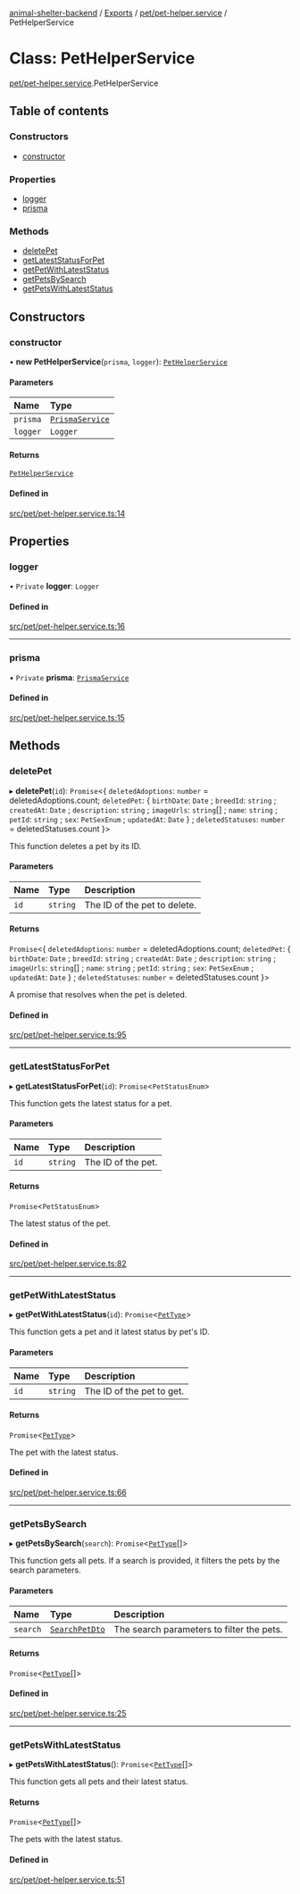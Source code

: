 [animal-shelter-backend](../README.md) / [Exports](../modules.md) / [pet/pet-helper.service](../modules/pet_pet_helper_service.md) / PetHelperService

# Class: PetHelperService

[pet/pet-helper.service](../modules/pet_pet_helper_service.md).PetHelperService

## Table of contents

### Constructors

- [constructor](pet_pet_helper_service.PetHelperService.md#constructor)

### Properties

- [logger](pet_pet_helper_service.PetHelperService.md#logger)
- [prisma](pet_pet_helper_service.PetHelperService.md#prisma)

### Methods

- [deletePet](pet_pet_helper_service.PetHelperService.md#deletepet)
- [getLatestStatusForPet](pet_pet_helper_service.PetHelperService.md#getlateststatusforpet)
- [getPetWithLatestStatus](pet_pet_helper_service.PetHelperService.md#getpetwithlateststatus)
- [getPetsBySearch](pet_pet_helper_service.PetHelperService.md#getpetsbysearch)
- [getPetsWithLatestStatus](pet_pet_helper_service.PetHelperService.md#getpetswithlateststatus)

## Constructors

### constructor

• **new PetHelperService**(`prisma`, `logger`): [`PetHelperService`](pet_pet_helper_service.PetHelperService.md)

#### Parameters

| Name | Type |
| :------ | :------ |
| `prisma` | [`PrismaService`](prisma_prisma_service.PrismaService.md) |
| `logger` | `Logger` |

#### Returns

[`PetHelperService`](pet_pet_helper_service.PetHelperService.md)

#### Defined in

[src/pet/pet-helper.service.ts:14](https://github.com/B4LiN7/animal-shelter-backend/blob/433cf0c1c0d87c638e9f68cdba4d5975f6f24447/src/pet/pet-helper.service.ts#L14)

## Properties

### logger

• `Private` **logger**: `Logger`

#### Defined in

[src/pet/pet-helper.service.ts:16](https://github.com/B4LiN7/animal-shelter-backend/blob/433cf0c1c0d87c638e9f68cdba4d5975f6f24447/src/pet/pet-helper.service.ts#L16)

___

### prisma

• `Private` **prisma**: [`PrismaService`](prisma_prisma_service.PrismaService.md)

#### Defined in

[src/pet/pet-helper.service.ts:15](https://github.com/B4LiN7/animal-shelter-backend/blob/433cf0c1c0d87c638e9f68cdba4d5975f6f24447/src/pet/pet-helper.service.ts#L15)

## Methods

### deletePet

▸ **deletePet**(`id`): `Promise`\<\{ `deletedAdoptions`: `number` = deletedAdoptions.count; `deletedPet`: \{ `birthDate`: `Date` ; `breedId`: `string` ; `createdAt`: `Date` ; `description`: `string` ; `imageUrls`: `string`[] ; `name`: `string` ; `petId`: `string` ; `sex`: `PetSexEnum` ; `updatedAt`: `Date`  } ; `deletedStatuses`: `number` = deletedStatuses.count }\>

This function deletes a pet by its ID.

#### Parameters

| Name | Type | Description |
| :------ | :------ | :------ |
| `id` | `string` | The ID of the pet to delete. |

#### Returns

`Promise`\<\{ `deletedAdoptions`: `number` = deletedAdoptions.count; `deletedPet`: \{ `birthDate`: `Date` ; `breedId`: `string` ; `createdAt`: `Date` ; `description`: `string` ; `imageUrls`: `string`[] ; `name`: `string` ; `petId`: `string` ; `sex`: `PetSexEnum` ; `updatedAt`: `Date`  } ; `deletedStatuses`: `number` = deletedStatuses.count }\>

A promise that resolves when the pet is deleted.

#### Defined in

[src/pet/pet-helper.service.ts:95](https://github.com/B4LiN7/animal-shelter-backend/blob/433cf0c1c0d87c638e9f68cdba4d5975f6f24447/src/pet/pet-helper.service.ts#L95)

___

### getLatestStatusForPet

▸ **getLatestStatusForPet**(`id`): `Promise`\<`PetStatusEnum`\>

This function gets the latest status for a pet.

#### Parameters

| Name | Type | Description |
| :------ | :------ | :------ |
| `id` | `string` | The ID of the pet. |

#### Returns

`Promise`\<`PetStatusEnum`\>

The latest status of the pet.

#### Defined in

[src/pet/pet-helper.service.ts:82](https://github.com/B4LiN7/animal-shelter-backend/blob/433cf0c1c0d87c638e9f68cdba4d5975f6f24447/src/pet/pet-helper.service.ts#L82)

___

### getPetWithLatestStatus

▸ **getPetWithLatestStatus**(`id`): `Promise`\<[`PetType`](../interfaces/pet_type_pet_type.PetType.md)\>

This function gets a pet and it latest status by pet's ID.

#### Parameters

| Name | Type | Description |
| :------ | :------ | :------ |
| `id` | `string` | The ID of the pet to get. |

#### Returns

`Promise`\<[`PetType`](../interfaces/pet_type_pet_type.PetType.md)\>

The pet with the latest status.

#### Defined in

[src/pet/pet-helper.service.ts:66](https://github.com/B4LiN7/animal-shelter-backend/blob/433cf0c1c0d87c638e9f68cdba4d5975f6f24447/src/pet/pet-helper.service.ts#L66)

___

### getPetsBySearch

▸ **getPetsBySearch**(`search`): `Promise`\<[`PetType`](../interfaces/pet_type_pet_type.PetType.md)[]\>

This function gets all pets. If a search is provided, it filters the pets by the search parameters.

#### Parameters

| Name | Type | Description |
| :------ | :------ | :------ |
| `search` | [`SearchPetDto`](pet_dto_search_pet_dto.SearchPetDto.md) | The search parameters to filter the pets. |

#### Returns

`Promise`\<[`PetType`](../interfaces/pet_type_pet_type.PetType.md)[]\>

#### Defined in

[src/pet/pet-helper.service.ts:25](https://github.com/B4LiN7/animal-shelter-backend/blob/433cf0c1c0d87c638e9f68cdba4d5975f6f24447/src/pet/pet-helper.service.ts#L25)

___

### getPetsWithLatestStatus

▸ **getPetsWithLatestStatus**(): `Promise`\<[`PetType`](../interfaces/pet_type_pet_type.PetType.md)[]\>

This function gets all pets and their latest status.

#### Returns

`Promise`\<[`PetType`](../interfaces/pet_type_pet_type.PetType.md)[]\>

The pets with the latest status.

#### Defined in

[src/pet/pet-helper.service.ts:51](https://github.com/B4LiN7/animal-shelter-backend/blob/433cf0c1c0d87c638e9f68cdba4d5975f6f24447/src/pet/pet-helper.service.ts#L51)
